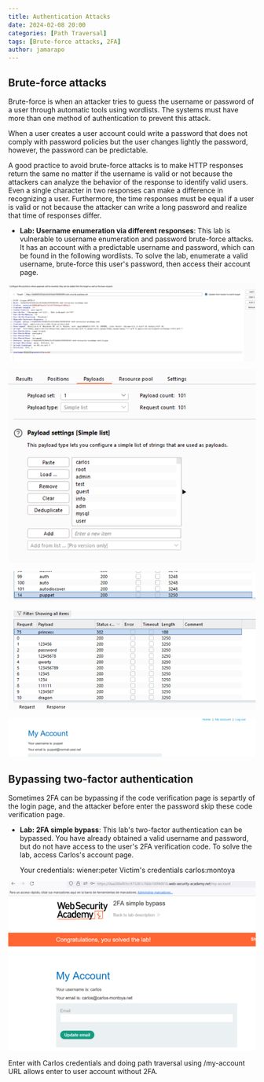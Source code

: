```yaml
---
title: Authentication Attacks
date: 2024-02-08 20:00 
categories: [Path Traversal]
tags: [Brute-force attacks, 2FA]
author: jamarapo
---
```


## Brute-force attacks
Brute-force is when an attacker tries to guess the username or password of a user through automatic tools using wordlists. The systems must have more than one method of authentication to prevent this attack.

When a user creates a user account could write a password that does not comply with password policies but the user changes lightly the password, however, the password can be predictable.

A good practice to avoid brute-force attacks is to make HTTP responses return the same no matter if the username is valid or not because the attackers can analyze the behavior of the response to identify valid users. Even a single character in two responses can make a difference in recognizing a user. Furthermore, the time responses must be equal if a user is valid or not because the attacker can write a long password and realize that time of responses differ.

- **Lab: Username enumeration via different responses**:  This lab is vulnerable to username enumeration and password brute-force attacks. It has an account with a predictable username and password, which can be found in the following wordlists.
To solve the lab, enumerate a valid username, brute-force this user's password, then access their account page. 


![alt text](/assets/img/posts/image_1.png)

![alt text](/assets/img/posts/image_2.png)

![alt text](/assets/img/posts/image_3.png)


![alt text](/assets/img/posts/image_6.png)


![alt text](/assets/img/posts/image_5.png)

## Bypassing two-factor authentication
Sometimes 2FA can be bypassing if the code verification page is separtly of the login page, and the attacker before enter the password skip these code verification page.

- **Lab: 2FA simple bypass**: 
   This lab's two-factor authentication can be bypassed. You have already obtained a valid username and password, but do not have access to the user's 2FA verification code. To solve the lab, access Carlos's account page.

    Your credentials: wiener:peter
    Victim's credentials carlos:montoya

![alt text](/assets/img/posts/image_7.png)

Enter with Carlos credentials and doing path traversal using /my-account URL allows enter to user account without 2FA.